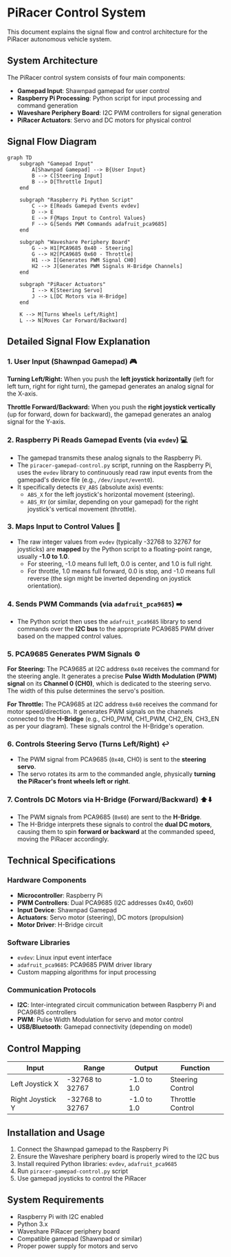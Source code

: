 # PiRacer Control System

This document explains the signal flow and control architecture for the PiRacer autonomous vehicle system.

## System Architecture

The PiRacer control system consists of four main components:
- **Gamepad Input**: Shawnpad gamepad for user control
- **Raspberry Pi Processing**: Python script for input processing and command generation
- **Waveshare Periphery Board**: I2C PWM controllers for signal generation
- **PiRacer Actuators**: Servo and DC motors for physical control

## Signal Flow Diagram

```mermaid
graph TD
    subgraph "Gamepad Input"
        A[Shawnpad Gamepad] --> B{User Input}
        B --> C[Steering Input]
        B --> D[Throttle Input]
    end

    subgraph "Raspberry Pi Python Script"
        C --> E[Reads Gamepad Events evdev]
        D --> E
        E --> F{Maps Input to Control Values}
        F --> G[Sends PWM Commands adafruit_pca9685]
    end

    subgraph "Waveshare Periphery Board"
        G --> H1[PCA9685 0x40 - Steering]
        G --> H2[PCA9685 0x60 - Throttle]
        H1 --> I[Generates PWM Signal CH0]
        H2 --> J[Generates PWM Signals H-Bridge Channels]
    end

    subgraph "PiRacer Actuators"
        I --> K[Steering Servo]
        J --> L[DC Motors via H-Bridge]
    end

    K --> M[Turns Wheels Left/Right]
    L --> N[Moves Car Forward/Backward]
```

## Detailed Signal Flow Explanation

### 1. User Input (Shawnpad Gamepad) 🎮

**Turning Left/Right:** When you push the **left joystick horizontally** (left for left turn, right for right turn), the gamepad generates an analog signal for the X-axis.

**Throttle Forward/Backward:** When you push the **right joystick vertically** (up for forward, down for backward), the gamepad generates an analog signal for the Y-axis.

### 2. Raspberry Pi Reads Gamepad Events (via `evdev`) 💻

- The gamepad transmits these analog signals to the Raspberry Pi.
- The `piracer-gamepad-control.py` script, running on the Raspberry Pi, uses the `evdev` library to continuously read raw input events from the gamepad's device file (e.g., `/dev/input/event0`).
- It specifically detects `EV_ABS` (absolute axis) events:
  - `ABS_X` for the left joystick's horizontal movement (steering).
  - `ABS_RY` (or similar, depending on your gamepad) for the right joystick's vertical movement (throttle).

### 3. Maps Input to Control Values 📏

- The raw integer values from `evdev` (typically -32768 to 32767 for joysticks) are **mapped** by the Python script to a floating-point range, usually **-1.0 to 1.0**.
  - For steering, -1.0 means full left, 0.0 is center, and 1.0 is full right.
  - For throttle, 1.0 means full forward, 0.0 is stop, and -1.0 means full reverse (the sign might be inverted depending on joystick orientation).

### 4. Sends PWM Commands (via `adafruit_pca9685`) ➡️

- The Python script then uses the `adafruit_pca9685` library to send commands over the **I2C bus** to the appropriate PCA9685 PWM driver based on the mapped control values.

### 5. PCA9685 Generates PWM Signals ⚙️

**For Steering:** The PCA9685 at I2C address `0x40` receives the command for the steering angle. It generates a precise **Pulse Width Modulation (PWM) signal** on its **Channel 0 (CH0)**, which is dedicated to the steering servo. The width of this pulse determines the servo's position.

**For Throttle:** The PCA9685 at I2C address `0x60` receives the command for motor speed/direction. It generates PWM signals on the channels connected to the **H-Bridge** (e.g., CH0_PWM, CH1_PWM, CH2_EN, CH3_EN as per your diagram). These signals control the H-Bridge's operation.

### 6. Controls Steering Servo (Turns Left/Right) ↩️

- The PWM signal from PCA9685 (`0x40`, CH0) is sent to the **steering servo**.
- The servo rotates its arm to the commanded angle, physically **turning the PiRacer's front wheels left or right**.

### 7. Controls DC Motors via H-Bridge (Forward/Backward) ⬆️⬇️

- The PWM signals from PCA9685 (`0x60`) are sent to the **H-Bridge**.
- The H-Bridge interprets these signals to control the **dual DC motors**, causing them to spin **forward or backward** at the commanded speed, moving the PiRacer accordingly.

## Technical Specifications

### Hardware Components
- **Microcontroller**: Raspberry Pi
- **PWM Controllers**: Dual PCA9685 (I2C addresses 0x40, 0x60)
- **Input Device**: Shawnpad Gamepad
- **Actuators**: Servo motor (steering), DC motors (propulsion)
- **Motor Driver**: H-Bridge circuit

### Software Libraries
- `evdev`: Linux input event interface
- `adafruit_pca9685`: PCA9685 PWM driver library
- Custom mapping algorithms for input processing

### Communication Protocols
- **I2C**: Inter-integrated circuit communication between Raspberry Pi and PCA9685 controllers
- **PWM**: Pulse Width Modulation for servo and motor control
- **USB/Bluetooth**: Gamepad connectivity (depending on model)

## Control Mapping

| Input | Range | Output | Function |
|-------|--------|---------|----------|
| Left Joystick X | -32768 to 32767 | -1.0 to 1.0 | Steering Control |
| Right Joystick Y | -32768 to 32767 | -1.0 to 1.0 | Throttle Control |

## Installation and Usage

1. Connect the Shawnpad gamepad to the Raspberry Pi
2. Ensure the Waveshare periphery board is properly wired to the I2C bus
3. Install required Python libraries: `evdev`, `adafruit_pca9685`
4. Run `piracer-gamepad-control.py` script
5. Use gamepad joysticks to control the PiRacer

## System Requirements

- Raspberry Pi with I2C enabled
- Python 3.x
- Waveshare PiRacer periphery board
- Compatible gamepad (Shawnpad or similar)
- Proper power supply for motors and servo
